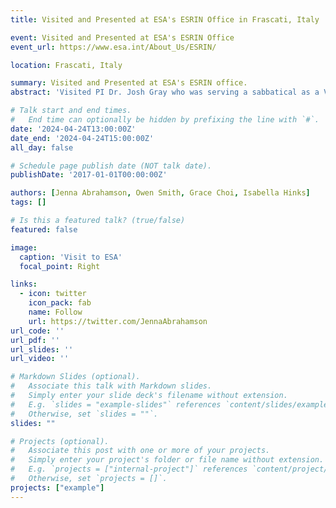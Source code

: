 ```yaml
---
title: Visited and Presented at ESA's ESRIN Office in Frascati, Italy

event: Visited and Presented at ESA's ESRIN Office
event_url: https://www.esa.int/About_Us/ESRIN/

location: Frascati, Italy

summary: Visited and Presented at ESA's ESRIN office. 
abstract: 'Visited PI Dr. Josh Gray who was serving a sabbatical as a Visiting Scientist at the European Space Agency's ESRIN office in Frascati, Italy. We got the chance to present to ESA's Science Hub Team and get a tour of the facilities.'

# Talk start and end times.
#   End time can optionally be hidden by prefixing the line with `#`.
date: '2024-04-24T13:00:00Z'
date_end: '2024-04-24T15:00:00Z'
all_day: false

# Schedule page publish date (NOT talk date).
publishDate: '2017-01-01T00:00:00Z'

authors: [Jenna Abrahamson, Owen Smith, Grace Choi, Isabella Hinks]
tags: []

# Is this a featured talk? (true/false)
featured: false

image:
  caption: 'Visit to ESA'
  focal_point: Right

links:
  - icon: twitter
    icon_pack: fab
    name: Follow
    url: https://twitter.com/JennaAbrahamson
url_code: ''
url_pdf: ''
url_slides: ''
url_video: ''

# Markdown Slides (optional).
#   Associate this talk with Markdown slides.
#   Simply enter your slide deck's filename without extension.
#   E.g. `slides = "example-slides"` references `content/slides/example-slides.md`.
#   Otherwise, set `slides = ""`.
slides: ""

# Projects (optional).
#   Associate this post with one or more of your projects.
#   Simply enter your project's folder or file name without extension.
#   E.g. `projects = ["internal-project"]` references `content/project/deep-learning/index.md`.
#   Otherwise, set `projects = []`.
projects: ["example"]
---
```

